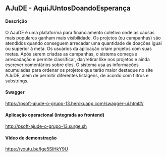 ## AJuDE - AquiJUntosDoandoEsperança
#### Descrição
O AJuDE é uma plataforma para financiamento coletivo onde
as causas mais populares ganham mais visibilidade. Os 
projetos (ou campanhas) são atendidos quando conseguem 
arrecadar uma quantidade de doações igual ou superior à 
meta. Os usuários da aplicação criam projetos com suas metas. 
Após serem criadas as campanhas, o sistema começa a arrecadação 
e permite classificar, dar/retirar like nos projetos e 
ainda escrever comentários sobre eles. O sistema usa as
informações acumuladas para ordenar os projetos
que terão maior destaque no site AJuDE, além de permitir diferentes
listagens, de acordo com filtros e substrings. 

#### Swagger
https://psoft-ajude-o-grupo-13.herokuapp.com/swagger-ui.html#/

#### Aplicação operacional (integrada ao frontend)
http://psoft-ajude-o-grupo-13.surge.sh

#### Vídeo de demonstração
https://youtu.be/Ige5SIHkY9U
